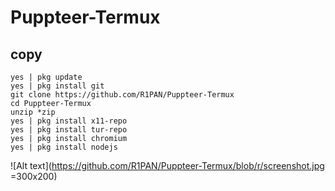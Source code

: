 # Puppteer-Termux
## copy ##
```
yes | pkg update
yes | pkg install git
git clone https://github.com/R1PAN/Puppteer-Termux
cd Puppteer-Termux
unzip *zip
yes | pkg install x11-repo
yes | pkg install tur-repo
yes | pkg install chromium
yes | pkg install nodejs
```
![Alt text](https://github.com/R1PAN/Puppteer-Termux/blob/r/screenshot.jpg =300x200)
